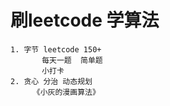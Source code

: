# 刷leetcode 学算法

    1. 字节 leetcode 150+
           每天一题  简单题
           小打卡 
    2. 贪心 分治 动态规划
         《小灰的漫画算法》